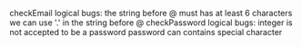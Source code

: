 checkEmail logical bugs:
    the string before @ must has at least 6 characters
    we can use '.' in the string before @
checkPassword logical bugs:
    integer is not accepted to be a password
    password can contains special character
